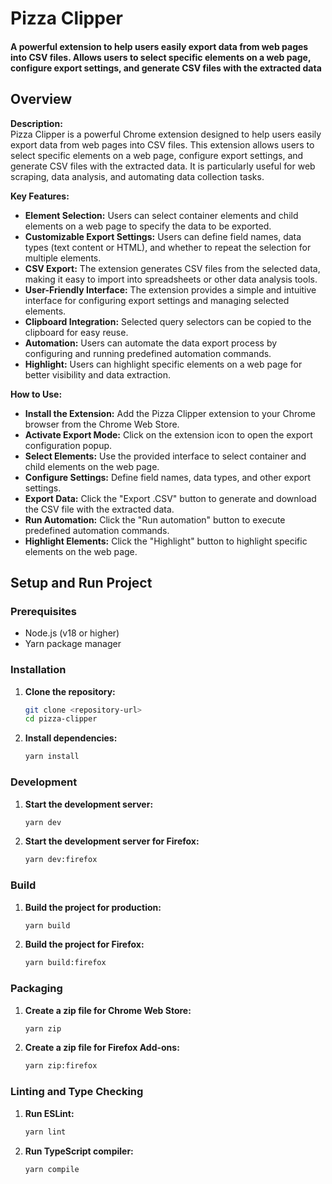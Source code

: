 # Pizza Clipper

#### A powerful extension to help users easily export data from web pages into CSV files. Allows users to select specific elements on a web page, configure export settings, and generate CSV files with the extracted data

## Overview

**Description:**  
Pizza Clipper is a powerful Chrome extension designed to help users easily export data from web pages into CSV files.
This extension allows users to select specific elements on a web page, configure export settings, and generate CSV files
with the extracted data. It is particularly useful for web scraping, data analysis, and automating data collection
tasks.

**Key Features:**

- **Element Selection:** Users can select container elements and child elements on a web page to specify the data to be
  exported.
- **Customizable Export Settings:** Users can define field names, data types (text content or HTML), and whether to
  repeat the selection for multiple elements.
- **CSV Export:** The extension generates CSV files from the selected data, making it easy to import into spreadsheets
  or other data analysis tools.
- **User-Friendly Interface:** The extension provides a simple and intuitive interface for configuring export settings
  and managing selected elements.
- **Clipboard Integration:** Selected query selectors can be copied to the clipboard for easy reuse.
- **Automation:** Users can automate the data export process by configuring and running predefined automation commands.
- **Highlight:** Users can highlight specific elements on a web page for better visibility and data extraction.

**How to Use:**

- **Install the Extension:** Add the Pizza Clipper extension to your Chrome browser from the Chrome Web Store.
- **Activate Export Mode:** Click on the extension icon to open the export configuration popup.
- **Select Elements:** Use the provided interface to select container and child elements on the web page.
- **Configure Settings:** Define field names, data types, and other export settings.
- **Export Data:** Click the "Export .CSV" button to generate and download the CSV file with the extracted data.
- **Run Automation:** Click the "Run automation" button to execute predefined automation commands.
- **Highlight Elements:** Click the "Highlight" button to highlight specific elements on the web page.

## Setup and Run Project

### Prerequisites

- Node.js (v18 or higher)
- Yarn package manager

### Installation

1. **Clone the repository:**
   ```bash
   git clone <repository-url>
   cd pizza-clipper
   ```

2. **Install dependencies:**
   ```bash
   yarn install
   ```

### Development

1. **Start the development server:**
   ```bash
   yarn dev
   ```

2. **Start the development server for Firefox:**
   ```bash
   yarn dev:firefox
   ```

### Build

1. **Build the project for production:**
   ```bash
   yarn build
   ```

2. **Build the project for Firefox:**
   ```bash
   yarn build:firefox
   ```

### Packaging

1. **Create a zip file for Chrome Web Store:**
   ```bash
   yarn zip
   ```

2. **Create a zip file for Firefox Add-ons:**
   ```bash
   yarn zip:firefox
   ```

### Linting and Type Checking

1. **Run ESLint:**
   ```bash
   yarn lint
   ```

2. **Run TypeScript compiler:**
   ```bash
   yarn compile
   ```
